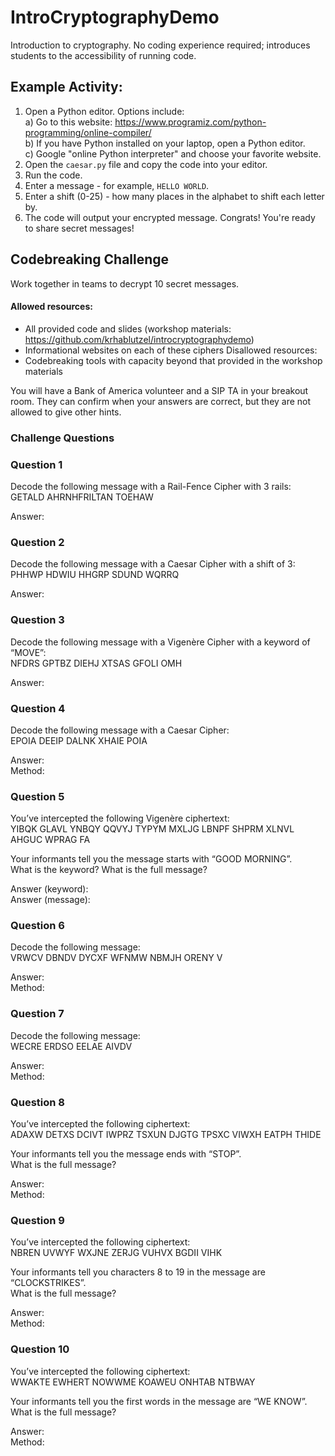 # IntroCryptographyDemo
Introduction to cryptography. No coding experience required; introduces students to the accessibility of running code.

## Example Activity:

1. Open a Python editor. Options include:  
	a) Go to this website: https://www.programiz.com/python-programming/online-compiler/  
	b) If you have Python installed on your laptop, open a Python editor.  
	c) Google "online Python interpreter" and choose your favorite website.	 
2. Open the `caesar.py` file and copy the code into your editor.
3. Run the code.
4. Enter a message - for example, `HELLO WORLD`.
5. Enter a shift (0-25) - how many places in the alphabet to shift each letter by.
6. The code will output your encrypted message. Congrats! You're ready to share secret messages!

## Codebreaking Challenge
Work together in teams to decrypt 10 secret messages.

#### Allowed resources:
- All provided code and slides (workshop materials: https://github.com/krhablutzel/introcryptographydemo)
- Informational websites on each of these ciphers
Disallowed resources:
- Codebreaking tools with capacity beyond that provided in the workshop materials

You will have a Bank of America volunteer and a SIP TA in your breakout room. They can confirm when your answers are correct, but they are not allowed to give other hints.

### Challenge Questions

### Question 1
Decode the following message with a Rail-Fence Cipher with 3 rails:  
GETALD AHRNHFRILTAN TOEHAW

Answer: 

### Question 2
Decode the following message with a Caesar Cipher with a shift of 3:  
PHHWP HDWIU HHGRP SDUND WQRRQ

Answer: 

### Question 3
Decode the following message with a Vigenère Cipher with a keyword of “MOVE”:  
NFDRS GPTBZ DIEHJ XTSAS GFOLI OMH

Answer: 

### Question 4
Decode the following message with a Caesar Cipher:  
EPOIA DEEIP DALNK XHAIE POIA

Answer:   
Method: 

### Question 5
You’ve intercepted the following Vigenère ciphertext:  
YIBQK GLAVL YNBQY QQVYJ TYPYM MXLJG LBNPF SHPRM XLNVL AHGUC WPRAG FA

Your informants tell you the message starts with “GOOD MORNING”.  
What is the keyword? What is the full message?

Answer (keyword):   
Answer (message): 

### Question 6
Decode the following message:  
VRWCV DBNDV DYCXF WFNMW NBMJH ORENY V

Answer:    
Method: 

### Question 7
Decode the following message:   
WECRE ERDSO EELAE AIVDV

Answer:    
Method:

### Question 8
You’ve intercepted the following ciphertext:   
ADAXW DETXS DCIVT IWPRZ TSXUN DJGTG TPSXC VIWXH EATPH THIDE

Your informants tell you the message ends with “STOP”.   
What is the full message?

Answer:    
Method: 

### Question 9
You’ve intercepted the following ciphertext:    
NBREN UVWYF WXJNE ZERJG VUHVX BGDII VIHK

Your informants tell you characters 8 to 19 in the message are “CLOCKSTRIKES”.   
What is the full message?

Answer:    
Method: 


### Question 10
You’ve intercepted the following ciphertext:     
WWAKTE EWHERT NOWWME KOAWEU ONHTAB NTBWAY   

Your informants tell you the first words in the message are “WE KNOW”.   
What is the full message?

Answer:     
Method: 

